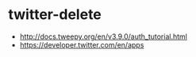 # twitter-delete

- http://docs.tweepy.org/en/v3.9.0/auth_tutorial.html
- https://developer.twitter.com/en/apps

